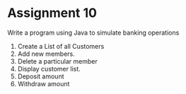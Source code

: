 
# Assignment 10

Write a program using Java to simulate banking operations
1. Create a List of all Customers
2. Add new members.
3. Delete a particular member
4. Display customer list.
5. Deposit amount
6. Withdraw amount

